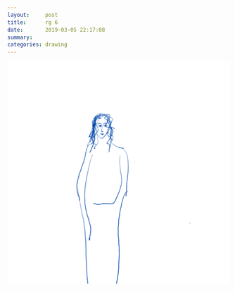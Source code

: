 ```yaml
---
layout:     post
title:      rg 6
date:       2019-03-05 22:17:08
summary:    
categories: drawing
---
```

![rg 6](/images/diary/rg-6.png ".")
